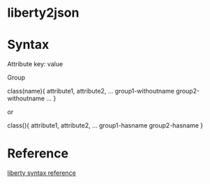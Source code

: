 # liberty2json



# Syntax

Attribute
key: value

Group

class(name){
	attribute1,
	attribute2,
	...
	group1-withoutname
	group2-withoutname
	...
}

or 

class(){
	attribute1,
	attribute2,
	...
	group1-hasname
	group2-hasname
}


# Reference

[liberty syntax reference](https://people.eecs.berkeley.edu/~alanmi/publications/other/liberty07_03.pdf)